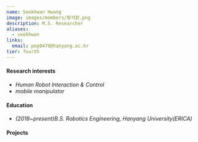 ```yaml
---
name: Seokhwan Hwang
image: images/members/황석환.png
description: M.S. Researcher
aliases:
  - seokhwan
links:
  email: pop0479@hanyang.ac.kr
tier: fourth
---
```


    

#### **Research interests**

- *Human Robot Interaction & Control*
- *mobile manipulator*

#### **Education**
- *(2018~present)B.S. Robotics Engineering, Hanyang University(ERICA)*

#### **Projects**